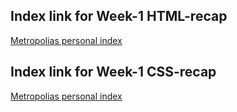 ## Index link for Week-1 HTML-recap

[Metropolias personal index](https://users.metropolia.fi/~tonykar/Web-Software-Development/Week-1/HTML-CSS/HTML-recaps/)

## Index link for Week-1 CSS-recap

[Metropolias personal index](https://users.metropolia.fi/~tonykar/Web-Software-Development/Week-1/HTML-CSS/CSS-recaps/)
